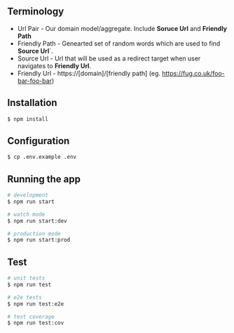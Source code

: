 ## Terminology

 - Url Pair - Our domain model/aggregate. Include **Soruce Url** and **Friendly Path**
 - Friendly Path - Genearted set of random words which are used to find **Source Url**`.
 - Source Url - Url that will be used as a redirect target when user navigates to **Friendly Url**.
 - Friendly Url - https://[domain]/[friendly path] (eg. https://fug.co.uk/foo-bar-foo-bar)

## Installation

```bash
$ npm install
```

## Configuration
```bash
$ cp .env.example .env
```

## Running the app

```bash
# development
$ npm run start

# watch mode
$ npm run start:dev

# production mode
$ npm run start:prod
```

## Test

```bash
# unit tests
$ npm run test

# e2e tests
$ npm run test:e2e

# test coverage
$ npm run test:cov
```
